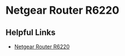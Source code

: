 # Netgear Router R6220

## Helpful Links

- [Netgear Router R6220](https://www.netgear.com/support/product/r6220/)
